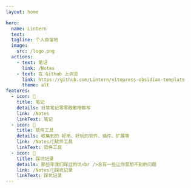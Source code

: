 ```yaml
---
layout: home

hero:
  name: Lintern
  text:
  tagline: 个人自留地
  image:
    src: /logo.png
  actions:
    - text: 笔记
      link: /Notes
    - text: 在 Github 上浏览
      link: https://github.com/Lintern/vitepress-obsidian-template
      theme: alt
features:
  - icon: 📒
    title: 笔记
    details: 日常笔记零零散散啥都写
    link: /Notes
    linkText: 笔记
  - icon: 🧰
    title: 软件工具
    details: 收集到的 好用、好玩的软件、插件、扩展等
    link: /Notes/🧰软件工具
    linkText: 软件工具
  - icon: 🐞
    title: 踩坑记录
    details: 那些年我们踩过的坑<br />总有一些让你意想不到的问题
    link: /Notes/🐞踩坑记录
    linkText: 踩坑记录
---
```

